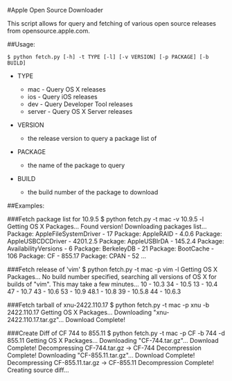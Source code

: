 #Apple Open Source Downloader

This script allows for query and fetching of various open source releases from opensource.apple.com.

##Usage:

	$ python fetch.py [-h] -t TYPE [-l] [-v VERSION] [-p PACKAGE] [-b BUILD]

* TYPE
  * mac - Query OS X releases
  * ios - Query iOS releases
  * dev - Query Developer Tool releases
  * server - Query OS X Server releases

* VERSION 
  * the release version to query a package list of

* PACKAGE
  * the name of the package to query

* BUILD
  * the build number of the package to download


##Examples:

###Fetch package list for 10.9.5
	$ python fetch.py -t mac -v 10.9.5 -l
	Getting OS X Packages...
	Found version!
	Downloading packages list...
	Package: AppleFileSystemDriver - 17
	Package: AppleRAID - 4.0.6
	Package: AppleUSBCDCDriver - 4201.2.5
	Package: AppleUSBIrDA - 145.2.4
	Package: AvailabilityVersions - 6
	Package: BerkeleyDB - 21
	Package: BootCache - 106
	Package: CF - 855.17
	Package: CPAN - 52
	...

###Fetch release of 'vim'
	$ python fetch.py -t mac -p vim -l
	Getting OS X Packages...
	No build number specified, searching all versions of OS X for builds of "vim". This may take a few minutes...
	10 - 10.3
	34 - 10.5
	13 - 10.4
	47 - 10.7
	43 - 10.6
	53 - 10.9
	48.1 - 10.8
	39 - 10.5.8
	44 - 10.6.3


###Fetch tarball of xnu-2422.110.17
	$ python fetch.py -t mac -p xnu -b 2422.110.17
	Getting OS X Packages...
	Downloading "xnu-2422.110.17.tar.gz"...
	Download Complete!


###Create Diff of CF 744 to 855.11
	$  python fetch.py -t mac -p CF -b 744 -d 855.11
	Getting OS X Packages...
	Downloading "CF-744.tar.gz"...
	Download Complete!
	Decompressing CF-744.tar.gz -> CF-744
	Decompression Complete!
	Downloading "CF-855.11.tar.gz"...
	Download Complete!
	Decompressing CF-855.11.tar.gz -> CF-855.11
	Decompression Complete!
	Creating source diff...
